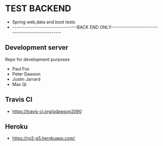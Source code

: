 # TEST BACKEND
- Spring web,data and boot tests
- ---------------------------------BACK END ONLY-------------------------------------------------

## Development server

Repo for development purposes

- Paul Fox
- Peter Dawson
- Justin Jarrard
- Max Qi

## Travis CI 
- https://travis-ci.org/pdawson2090


## Heroku
- https://rp2-g5.herokuapp.com/